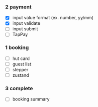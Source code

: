 ### 2 payment

- [x] input value format (ex. number, yy/mm)
- [x] input validate
- [ ] input submit
- [ ] TapPay

### 1 booking

- [ ] hut card
- [ ] guest list
- [ ] stepper
- [ ] zustand

### 3 complete

- [ ] booking summary
